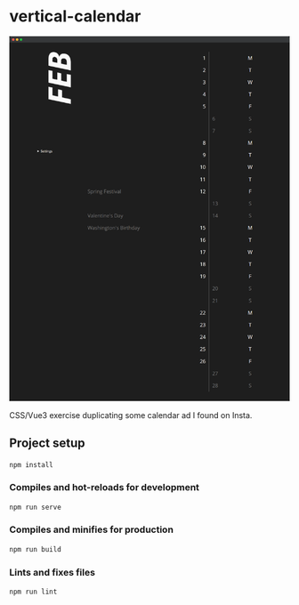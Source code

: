 # vertical-calendar

![vertical-calendar-screenshot](screenshot.png)

CSS/Vue3 exercise duplicating some calendar ad I found on Insta.

## Project setup

```bash
npm install
```

### Compiles and hot-reloads for development

```bash
npm run serve
```

### Compiles and minifies for production

```bash
npm run build
```

### Lints and fixes files

```bash
npm run lint
```
